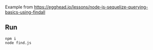 Example from https://egghead.io/lessons/node-js-sequelize-querying-basics-using-findall

## Run

```shell
npm i
node find.js
```
